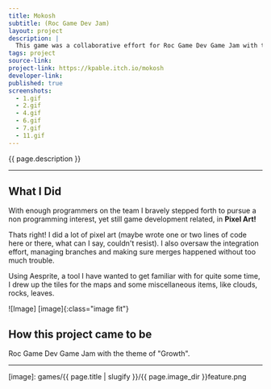 ```yaml
---
title: Mokosh
subtitle: (Roc Game Dev Jam)
layout: project
description: |
  This game was a collaborative effort for Roc Game Dev Game Jam with the theme of "Growth" in which you play as Mokosh, Guardian Spirit of Nature in a nature themed platformer.  
tags: project
source-link: 
project-link: https://kpable.itch.io/mokosh
developer-link: 
published: true
screenshots:
  - 1.gif
  - 2.gif
  - 4.gif
  - 6.gif
  - 7.gif
  - 11.gif
---
```


<!-- Description -->
{{ page.description }}

---

## What I Did

With enough programmers on the team I bravely stepped forth to pursue a non programming interest, yet still game development related, in **Pixel Art!**

Thats right! I did a lot of pixel art (maybe wrote one or two lines of code here or there, what can I say, couldn't resist). I also oversaw the integration effort, managing branches and making sure merges happened without too much trouble. 

Using Aesprite, a tool I have wanted to get familiar with for quite some time, I drew up the tiles for the maps and some miscellaneous items, like clouds, rocks, leaves. 


![Image] [image]{:class="image fit"}

<!--excerpt_end-->

## How this project came to be

Roc Game Dev Game Jam with the theme of "Growth". 

---


[image]: games/{{ page.title | slugify }}/{{ page.image_dir }}feature.png